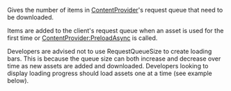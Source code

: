 Gives the number of items in [ContentProvider](https://create.roblox.com/docs/reference/engine/classes/ContentProvider)'s request queue that need
to be downloaded.

Items are added to the client's request queue when an asset is used for
the first time or [ContentProvider:PreloadAsync](https://create.roblox.com/docs/reference/engine/classes/ContentProvider#PreloadAsync) is called.

Developers are advised not to use RequestQueueSize to create loading bars.
This is because the queue size can both increase and decrease over time as
new assets are added and downloaded. Developers looking to display loading
progress should load assets one at a time (see example below).
